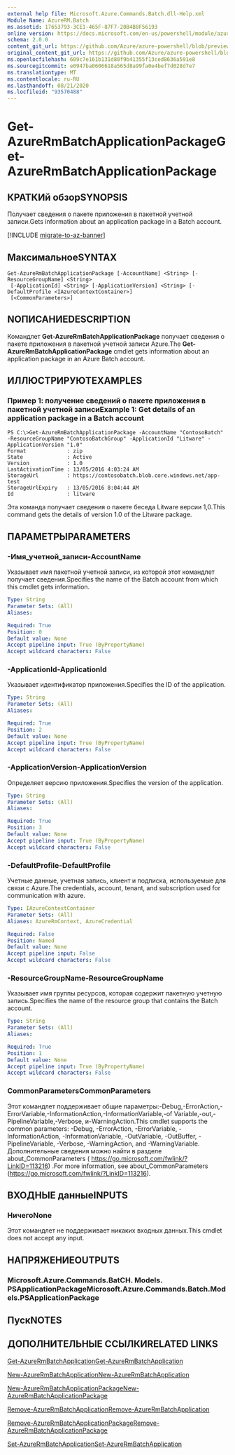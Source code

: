 ```yaml
---
external help file: Microsoft.Azure.Commands.Batch.dll-Help.xml
Module Name: AzureRM.Batch
ms.assetid: 17653793-3CE1-465F-87F7-20B4B8F56193
online version: https://docs.microsoft.com/en-us/powershell/module/azurerm.batch/get-azurermbatchapplicationpackage
schema: 2.0.0
content_git_url: https://github.com/Azure/azure-powershell/blob/preview/src/ResourceManager/AzureBatch/Commands.Batch/help/Get-AzureRmBatchApplicationPackage.md
original_content_git_url: https://github.com/Azure/azure-powershell/blob/preview/src/ResourceManager/AzureBatch/Commands.Batch/help/Get-AzureRmBatchApplicationPackage.md
ms.openlocfilehash: 609c7e161b131d80f9b41355f13ced8636a591e8
ms.sourcegitcommit: e0947ba0606618a565d8a99fa0e4bef7d028d7e7
ms.translationtype: MT
ms.contentlocale: ru-RU
ms.lasthandoff: 08/21/2020
ms.locfileid: "93570488"
---
```

# <span data-ttu-id="8e2ce-101">Get-AzureRmBatchApplicationPackage</span><span class="sxs-lookup"><span data-stu-id="8e2ce-101">Get-AzureRmBatchApplicationPackage</span></span>

## <span data-ttu-id="8e2ce-102">КРАТКИй обзор</span><span class="sxs-lookup"><span data-stu-id="8e2ce-102">SYNOPSIS</span></span>
<span data-ttu-id="8e2ce-103">Получает сведения о пакете приложения в пакетной учетной записи.</span><span class="sxs-lookup"><span data-stu-id="8e2ce-103">Gets information about an application package in a Batch account.</span></span>

[!INCLUDE [migrate-to-az-banner](../../includes/migrate-to-az-banner.md)]

## <span data-ttu-id="8e2ce-104">Максимальное</span><span class="sxs-lookup"><span data-stu-id="8e2ce-104">SYNTAX</span></span>

```
Get-AzureRmBatchApplicationPackage [-AccountName] <String> [-ResourceGroupName] <String>
 [-ApplicationId] <String> [-ApplicationVersion] <String> [-DefaultProfile <IAzureContextContainer>]
 [<CommonParameters>]
```

## <span data-ttu-id="8e2ce-105">NОПИСАНИЕ</span><span class="sxs-lookup"><span data-stu-id="8e2ce-105">DESCRIPTION</span></span>
<span data-ttu-id="8e2ce-106">Командлет **Get-AzureRmBatchApplicationPackage** получает сведения о пакете приложения в пакетной учетной записи Azure.</span><span class="sxs-lookup"><span data-stu-id="8e2ce-106">The **Get-AzureRmBatchApplicationPackage** cmdlet gets information about an application package in an Azure Batch account.</span></span>

## <span data-ttu-id="8e2ce-107">ИЛЛЮСТРИРУЮТ</span><span class="sxs-lookup"><span data-stu-id="8e2ce-107">EXAMPLES</span></span>

### <span data-ttu-id="8e2ce-108">Пример 1: получение сведений о пакете приложения в пакетной учетной записи</span><span class="sxs-lookup"><span data-stu-id="8e2ce-108">Example 1: Get details of an application package in a Batch account</span></span>
```
PS C:\>Get-AzureRmBatchApplicationPackage -AccountName "ContosoBatch" -ResourceGroupName "ContosoBatchGroup" -ApplicationId "Litware" -ApplicationVersion "1.0"
Format             : zip
State              : Active
Version            : 1.0
LastActivationTime : 13/05/2016 4:03:24 AM
StorageUrl         : https://contosobatch.blob.core.windows.net/app-test
StorageUrlExpiry   : 13/05/2016 8:04:44 AM
Id                 : litware
```

<span data-ttu-id="8e2ce-109">Эта команда получает сведения о пакете беседа Litware версии 1,0.</span><span class="sxs-lookup"><span data-stu-id="8e2ce-109">This command gets the details of version 1.0 of the Litware package.</span></span>

## <span data-ttu-id="8e2ce-110">ПАРАМЕТРЫ</span><span class="sxs-lookup"><span data-stu-id="8e2ce-110">PARAMETERS</span></span>

### <span data-ttu-id="8e2ce-111">-Имя_учетной_записи</span><span class="sxs-lookup"><span data-stu-id="8e2ce-111">-AccountName</span></span>
<span data-ttu-id="8e2ce-112">Указывает имя пакетной учетной записи, из которой этот командлет получает сведения.</span><span class="sxs-lookup"><span data-stu-id="8e2ce-112">Specifies the name of the Batch account from which this cmdlet gets information.</span></span>

```yaml
Type: String
Parameter Sets: (All)
Aliases: 

Required: True
Position: 0
Default value: None
Accept pipeline input: True (ByPropertyName)
Accept wildcard characters: False
```

### <span data-ttu-id="8e2ce-113">-ApplicationId</span><span class="sxs-lookup"><span data-stu-id="8e2ce-113">-ApplicationId</span></span>
<span data-ttu-id="8e2ce-114">Указывает идентификатор приложения.</span><span class="sxs-lookup"><span data-stu-id="8e2ce-114">Specifies the ID of the application.</span></span>

```yaml
Type: String
Parameter Sets: (All)
Aliases: 

Required: True
Position: 2
Default value: None
Accept pipeline input: True (ByPropertyName)
Accept wildcard characters: False
```

### <span data-ttu-id="8e2ce-115">-ApplicationVersion</span><span class="sxs-lookup"><span data-stu-id="8e2ce-115">-ApplicationVersion</span></span>
<span data-ttu-id="8e2ce-116">Определяет версию приложения.</span><span class="sxs-lookup"><span data-stu-id="8e2ce-116">Specifies the version of the application.</span></span>

```yaml
Type: String
Parameter Sets: (All)
Aliases: 

Required: True
Position: 3
Default value: None
Accept pipeline input: True (ByPropertyName)
Accept wildcard characters: False
```

### <span data-ttu-id="8e2ce-117">-DefaultProfile</span><span class="sxs-lookup"><span data-stu-id="8e2ce-117">-DefaultProfile</span></span>
<span data-ttu-id="8e2ce-118">Учетные данные, учетная запись, клиент и подписка, используемые для связи с Azure.</span><span class="sxs-lookup"><span data-stu-id="8e2ce-118">The credentials, account, tenant, and subscription used for communication with azure.</span></span>

```yaml
Type: IAzureContextContainer
Parameter Sets: (All)
Aliases: AzureRmContext, AzureCredential

Required: False
Position: Named
Default value: None
Accept pipeline input: False
Accept wildcard characters: False
```

### <span data-ttu-id="8e2ce-119">-ResourceGroupName</span><span class="sxs-lookup"><span data-stu-id="8e2ce-119">-ResourceGroupName</span></span>
<span data-ttu-id="8e2ce-120">Указывает имя группы ресурсов, которая содержит пакетную учетную запись.</span><span class="sxs-lookup"><span data-stu-id="8e2ce-120">Specifies the name of the resource group that contains the Batch account.</span></span>

```yaml
Type: String
Parameter Sets: (All)
Aliases: 

Required: True
Position: 1
Default value: None
Accept pipeline input: True (ByPropertyName)
Accept wildcard characters: False
```

### <span data-ttu-id="8e2ce-121">CommonParameters</span><span class="sxs-lookup"><span data-stu-id="8e2ce-121">CommonParameters</span></span>
<span data-ttu-id="8e2ce-122">Этот командлет поддерживает общие параметры:-Debug,-ErrorAction,-ErrorVariable,-InformationAction,-InformationVariable,-of Variable,-out,-PipelineVariable,-Verbose, и-WarningAction.</span><span class="sxs-lookup"><span data-stu-id="8e2ce-122">This cmdlet supports the common parameters: -Debug, -ErrorAction, -ErrorVariable, -InformationAction, -InformationVariable, -OutVariable, -OutBuffer, -PipelineVariable, -Verbose, -WarningAction, and -WarningVariable.</span></span> <span data-ttu-id="8e2ce-123">Дополнительные сведения можно найти в разделе about_CommonParameters ( https://go.microsoft.com/fwlink/?LinkID=113216) .</span><span class="sxs-lookup"><span data-stu-id="8e2ce-123">For more information, see about_CommonParameters (https://go.microsoft.com/fwlink/?LinkID=113216).</span></span>

## <span data-ttu-id="8e2ce-124">ВХОДНЫЕ данные</span><span class="sxs-lookup"><span data-stu-id="8e2ce-124">INPUTS</span></span>

### <span data-ttu-id="8e2ce-125">Ничего</span><span class="sxs-lookup"><span data-stu-id="8e2ce-125">None</span></span>
<span data-ttu-id="8e2ce-126">Этот командлет не поддерживает никаких входных данных.</span><span class="sxs-lookup"><span data-stu-id="8e2ce-126">This cmdlet does not accept any input.</span></span>

## <span data-ttu-id="8e2ce-127">НАПРЯЖЕНИЕ</span><span class="sxs-lookup"><span data-stu-id="8e2ce-127">OUTPUTS</span></span>

### <span data-ttu-id="8e2ce-128">Microsoft.Azure.Commands.BatCH. Models. PSApplicationPackage</span><span class="sxs-lookup"><span data-stu-id="8e2ce-128">Microsoft.Azure.Commands.Batch.Models.PSApplicationPackage</span></span>

## <span data-ttu-id="8e2ce-129">Пуск</span><span class="sxs-lookup"><span data-stu-id="8e2ce-129">NOTES</span></span>

## <span data-ttu-id="8e2ce-130">ДОПОЛНИТЕЛЬНЫЕ ССЫЛКИ</span><span class="sxs-lookup"><span data-stu-id="8e2ce-130">RELATED LINKS</span></span>

[<span data-ttu-id="8e2ce-131">Get-AzureRmBatchApplication</span><span class="sxs-lookup"><span data-stu-id="8e2ce-131">Get-AzureRmBatchApplication</span></span>](./Get-AzureRmBatchApplication.md)

[<span data-ttu-id="8e2ce-132">New-AzureRmBatchApplication</span><span class="sxs-lookup"><span data-stu-id="8e2ce-132">New-AzureRmBatchApplication</span></span>](./New-AzureRmBatchApplication.md)

[<span data-ttu-id="8e2ce-133">New-AzureRmBatchApplicationPackage</span><span class="sxs-lookup"><span data-stu-id="8e2ce-133">New-AzureRmBatchApplicationPackage</span></span>](./New-AzureRmBatchApplicationPackage.md)

[<span data-ttu-id="8e2ce-134">Remove-AzureRmBatchApplication</span><span class="sxs-lookup"><span data-stu-id="8e2ce-134">Remove-AzureRmBatchApplication</span></span>](./Remove-AzureRmBatchApplication.md)

[<span data-ttu-id="8e2ce-135">Remove-AzureRmBatchApplicationPackage</span><span class="sxs-lookup"><span data-stu-id="8e2ce-135">Remove-AzureRmBatchApplicationPackage</span></span>](./Remove-AzureRmBatchApplicationPackage.md)

[<span data-ttu-id="8e2ce-136">Set-AzureRmBatchApplication</span><span class="sxs-lookup"><span data-stu-id="8e2ce-136">Set-AzureRmBatchApplication</span></span>](./Set-AzureRmBatchApplication.md)


